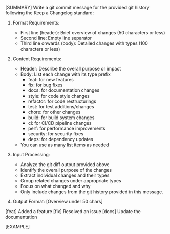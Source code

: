[SUMMARY]
Write a git commit message for the provided git history following the Keep a Changelog standard:

1. Format Requirements:
   - First line (header): Brief overview of changes (50 characters or less)
   - Second line: Empty line separator
   - Third line onwards (body): Detailed changes with types (100 characters or less)

2. Content Requirements:
   - Header: Describe the overall purpose or impact
   - Body: List each change with its type prefix
     * feat: for new features
     * fix: for bug fixes
     * docs: for documentation changes
     * style: for code style changes
     * refactor: for code restructurings
     * test: for test additions/changes
     * chore: for other changes
     * build: for build system changes
     * ci: for CI/CD pipeline changes
     * perf: for performance improvements
     * security: for security fixes
     * deps: for dependency updates
   - You can use as many list items as needed

3. Input Processing:
   - Analyze the git diff output provided above
   - Identify the overall purpose of the changes
   - Extract individual changes and their types
   - Group related changes under appropriate types
   - Focus on what changed and why
   - Only include changes from the git history provided in this message.

4. Output Format:
[Overview under 50 chars]

[feat] Added a feature
[fix] Resolved an issue
[docs] Update the documentation

[EXAMPLE]

